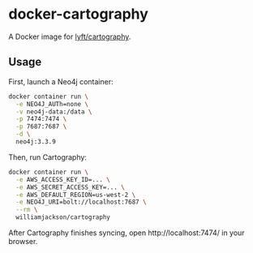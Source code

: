 # docker-cartography

A Docker image for [lyft/cartography](https://github.com/lyft/cartography).

## Usage

First, launch a Neo4j container:

```bash
docker container run \
  -e NEO4J_AUTh=none \
  -v neo4j-data:/data \
  -p 7474:7474 \
  -p 7687:7687 \
  -d \
  neo4j:3.3.9
```

Then, run Cartography:

```bash
docker container run \
  -e AWS_ACCESS_KEY_ID=... \
  -e AWS_SECRET_ACCESS_KEY=... \
  -e AWS_DEFAULT_REGION=us-west-2 \
  -e NEO4J_URI=bolt://localhost:7687 \
  --rm \
  williamjackson/cartography
```

After Cartography finishes syncing, open http://localhost:7474/ in your browser.
